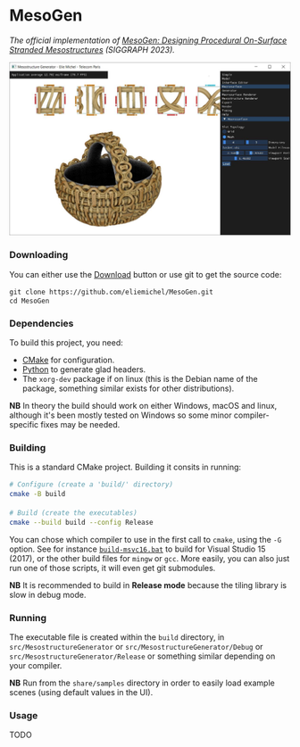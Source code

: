 MesoGen
=======

*The official implementation of [MesoGen: Designing Procedural On-Surface Stranded Mesostructures](https://eliemichel.github.io/MesoGen) (SIGGRAPH 2023).*

![Screenshot](doc/screenshot.jpg)

### Downloading

You can either use the [Download](https://github.com/eliemichel/MesoGen/archive/refs/heads/main.zip) button or use git to get the source code:

```
git clone https://github.com/eliemichel/MesoGen.git
cd MesoGen
```

### Dependencies

To build this project, you need:

 - [CMake](https://cmake.org/) for configuration.
 - [Python](https://www.python.org/) to generate glad headers.
 - The `xorg-dev` package if on linux (this is the Debian name of the package, something similar exists for other distributions).

**NB** In theory the build should work on either Windows, macOS and linux, although it's been mostly tested on Windows so some minor compiler-specific fixes may be needed.

### Building

This is a standard CMake project. Building it consits in running:

```bash
# Configure (create a 'build/' directory)
cmake -B build

# Build (create the executables)
cmake --build build --config Release
```

You can chose which compiler to use in the first call to `cmake`, using the `-G` option. See for instance [`build-msvc16.bat`](build-msvc16.bat) to build for Visual Studio 15 (2017), or the other build files for `mingw` or `gcc`. More easily, you can also just run one of those scripts, it will even get git submodules.

**NB** It is recommended to build in **Release mode** because the tiling library is slow in debug mode.

### Running

The executable file is created within the `build` directory, in `src/MesostructureGenerator` or `src/MesostructureGenerator/Debug` or `src/MesostructureGenerator/Release` or something similar depending on your compiler.

**NB** Run from the `share/samples` directory in order to easily load example scenes (using default values in the UI).

### Usage

TODO
